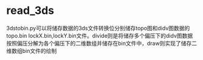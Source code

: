 # read_3ds
3dstobin.py可以将储存数据的3ds文件转换位分别储存topo图和didv图数据的topo.bin lockX.bin,lockY.bin文件。divide则是将储存多个偏压下的didv图数据按照偏压分解为各个偏压下的二维数组并储存在bin文件中，draw则实现了储存二维数组bin文件的绘制
